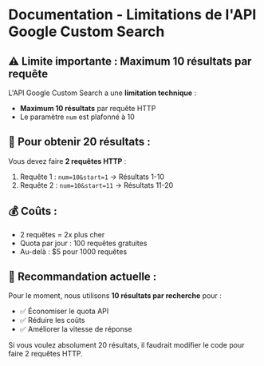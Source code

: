 # Documentation - Limitations de l'API Google Custom Search

## ⚠️ **Limite importante** : Maximum 10 résultats par requête

L'API Google Custom Search a une **limitation technique** :
- **Maximum 10 résultats** par requête HTTP
- Le paramètre `num` est plafonné à 10

## 🔄 **Pour obtenir 20 résultats** :

Vous devez faire **2 requêtes HTTP** :
1. Requête 1 : `num=10&start=1` → Résultats 1-10
2. Requête 2 : `num=10&start=11` → Résultats 11-20

## 💰 **Coûts** :

- 2 requêtes = 2x plus cher
- Quota par jour : 100 requêtes gratuites
- Au-delà : $5 pour 1000 requêtes

## 🎯 **Recommandation actuelle** :

Pour le moment, nous utilisons **10 résultats par recherche** pour :
- ✅ Économiser le quota API
- ✅ Réduire les coûts
- ✅ Améliorer la vitesse de réponse

Si vous voulez absolument 20 résultats, il faudrait modifier le code pour faire 2 requêtes HTTP.
